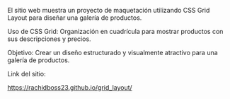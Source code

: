 El sitio web muestra un proyecto de maquetación utilizando CSS Grid Layout para diseñar una galería de productos.

Uso de CSS Grid:
Organización en cuadrícula para mostrar productos con sus descripciones y precios.

Objetivo:
Crear un diseño estructurado y visualmente atractivo para una galería de productos.


Link del sitio:

https://rachidboss23.github.io/grid_layout/


